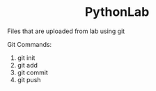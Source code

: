 <h1 align="center"> PythonLab </h1>

Files that are uploaded from lab using git

Git Commands: 

1. git init
2. git add
3. git commit
4. git push